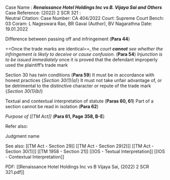 Case Name : ***Renaissance Hotel Holdings Inc vs B. Vijaya Sai and Others***
Case Reference: (2022) 2 SCR 321 :  
Neutral Citation:
Case Number: CA 404/2022
Court: Supreme Court
Bench: 03
Coram: L Nageswara Rao, BR Gavai (Author), BV Nagarathna
Date: 19.01.2022

Difference between passing off and infringement (**Para 44**)

==Once the trade marks are identical==, the *court **cannot** see whether the infringement is likely to deceive or cause confusion*. (**Para 54**)
	*Injunction is to be issued immediately* once it is proved that the defendant improperly used the plaintiff’s trade mark

Section 30 has twin conditions (**Para 59**)
	It must be in accordance with honest practices {*Section 30(1)(a)*}
	It must not take unfair advantage of, or be detrimental to the distinctive character or repute of the trade mark {*Section 30(1)(b)*}

Textual and contextual interpretation of statute (**Paras 60, 61**)
	Part of a section cannot be read in isolation (**Para 62**)

*Purpose of [[TM Act]]* (**Para 61, Page 358, B-E**)

Refer also:

Judgment name

See also:
[[TM Act - Section 29]] 
[[TM Act - Section 29(2)]]
[[TM Act - Section 30(1)]]
[[TM 1958 - Section 21]]
[[IOS - Textual Interpretation]]
[[IOS - Contextual Interpretation]]

PDF:
[[Renaissance Hotel Holdings Inc vs B Vijaya Sai, (2022) 2 SCR 321.pdf]]

